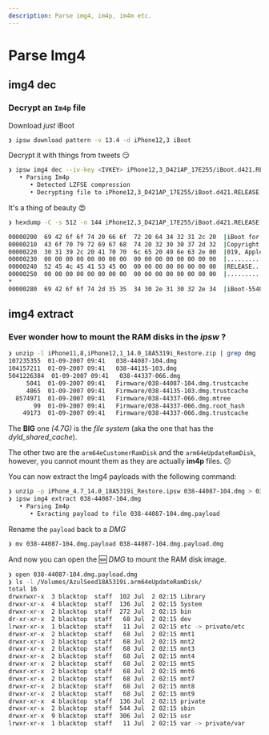 ```yaml
---
description: Parse img4, im4p, im4m etc.
---
```


# Parse Img4

## **img4 dec**

### Decrypt an `Im4p` file

Download _just_ iBoot

```bash
❯ ipsw download pattern -v 13.4 -d iPhone12,3 iBoot
```

Decrypt it with things from tweets 😏

```bash
❯ ipsw img4 dec --iv-key <IVKEY> iPhone12,3_D421AP_17E255/iBoot.d421.RELEASE.im4p
   • Parsing Im4p
      • Detected LZFSE compression
      • Decrypting file to iPhone12,3_D421AP_17E255/iBoot.d421.RELEASE.im4p.dec
```

It's a thing of beauty 😍

```bash
❯ hexdump -C -s 512 -n 144 iPhone12,3_D421AP_17E255/iBoot.d421.RELEASE.im4p.dec

00000200  69 42 6f 6f 74 20 66 6f  72 20 64 34 32 31 2c 20  |iBoot for d421, |
00000210  43 6f 70 79 72 69 67 68  74 20 32 30 30 37 2d 32  |Copyright 2007-2|
00000220  30 31 39 2c 20 41 70 70  6c 65 20 49 6e 63 2e 00  |019, Apple Inc..|
00000230  00 00 00 00 00 00 00 00  00 00 00 00 00 00 00 00  |................|
00000240  52 45 4c 45 41 53 45 00  00 00 00 00 00 00 00 00  |RELEASE.........|
00000250  00 00 00 00 00 00 00 00  00 00 00 00 00 00 00 00  |................|
*
00000280  69 42 6f 6f 74 2d 35 35  34 30 2e 31 30 32 2e 34  |iBoot-5540.102.4|
```

## **img4 extract**

### Ever wonder how to mount the RAM disks in the _ipsw_ ?

```bash
❯ unzip -l iPhone11,8,iPhone12,1_14.0_18A5319i_Restore.zip | grep dmg
107235355  01-09-2007 09:41   038-44087-104.dmg
104157211  01-09-2007 09:41   038-44135-103.dmg
5041226384  01-09-2007 09:41   038-44337-066.dmg
     5041  01-09-2007 09:41   Firmware/038-44087-104.dmg.trustcache
     4865  01-09-2007 09:41   Firmware/038-44135-103.dmg.trustcache
  8574971  01-09-2007 09:41   Firmware/038-44337-066.dmg.mtree
       99  01-09-2007 09:41   Firmware/038-44337-066.dmg.root_hash
    49173  01-09-2007 09:41   Firmware/038-44337-066.dmg.trustcache
```

The **BIG** one _(4.7G)_ is the _file system_ (aka the one that has the _dyld_shared_cache_).

The other two are the `arm64eCustomerRamDisk` and the `arm64eUpdateRamDisk`, however, you cannot mount them as they are actually **im4p** files. 😕

You can now extract the Img4 payloads with the following command:

```bash
❯ unzip -p iPhone_4.7_14.0_18A5319i_Restore.ipsw 038-44087-104.dmg > 038-44087-104.dmg
❯ ipsw img4 extract 038-44087-104.dmg
   • Parsing Im4p
      • Exracting payload to file 038-44087-104.dmg.payload
```

Rename the `payload` back to a _DMG_

```bash
❯ mv 038-44087-104.dmg.payload 038-44087-104.dmg.payload.dmg
```

And now you can open the 🆕 _DMG_ to mount the RAM disk image.

```bash
❯ open 038-44087-104.dmg.payload.dmg
❯ ls -l /Volumes/AzulSeed18A5319i.arm64eUpdateRamDisk/
total 16
drwxrwxr-x  3 blacktop  staff  102 Jul  2 02:15 Library
drwxr-xr-x  4 blacktop  staff  136 Jul  2 02:15 System
drwxr-xr-x  2 blacktop  staff  272 Jul  2 02:15 bin
dr-xr-xr-x  2 blacktop  staff   68 Jul  2 02:15 dev
lrwxr-xr-x  1 blacktop  staff   11 Jul  2 02:15 etc -> private/etc
drwxr-xr-x  2 blacktop  staff   68 Jul  2 02:15 mnt1
drwxr-xr-x  2 blacktop  staff   68 Jul  2 02:15 mnt2
drwxr-xr-x  2 blacktop  staff   68 Jul  2 02:15 mnt3
drwxr-xr-x  2 blacktop  staff   68 Jul  2 02:15 mnt4
drwxr-xr-x  2 blacktop  staff   68 Jul  2 02:15 mnt5
drwxr-xr-x  2 blacktop  staff   68 Jul  2 02:15 mnt6
drwxr-xr-x  2 blacktop  staff   68 Jul  2 02:15 mnt7
drwxr-xr-x  2 blacktop  staff   68 Jul  2 02:15 mnt8
drwxr-xr-x  2 blacktop  staff   68 Jul  2 02:15 mnt9
drwxr-xr-x  4 blacktop  staff  136 Jul  2 02:15 private
drwxr-xr-x  2 blacktop  staff  544 Jul  2 02:15 sbin
drwxr-xr-x  9 blacktop  staff  306 Jul  2 02:15 usr
lrwxr-xr-x  1 blacktop  staff   11 Jul  2 02:15 var -> private/var
```
